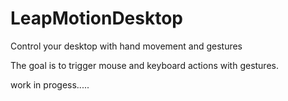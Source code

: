 # LeapMotionDesktop
Control your desktop with hand movement and gestures

The goal is to trigger mouse and keyboard actions with gestures.


work in progess.....

